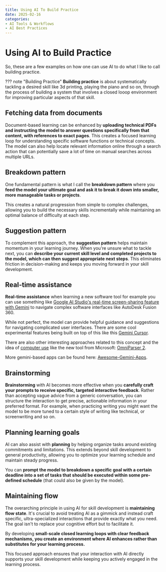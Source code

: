 ```yaml
---
title: Using AI To Build Practice
date: 2025-02-16
categories:
- AI Tools & Workflows
- AI Best Practices
---
```

# Using AI to Build Practice

So, these are a few examples on how one can use AI to do what I like to call building practice.

??? note "Building Practice"
    **Building practice** is about systematically tackling a desired skill like 3d printing, playing the piano and so on, through the process of building a system that involves a closed looop environment for improving particular aspects of that skill.

## Fetching data from documents

Document-based learning can be enhanced by **uploading technical PDFs and instructing the model to answer questions specifically from that content, with references to exact pages**. This creates a focused learning loop for understanding specific software functions or technical concepts. The model can also help locate relevant information online through a search action that can potentially save a lot of time on manual searches across multiple URLs.

## Breakdown pattern

One fundamental pattern is what I call the **breakdown pattern** where you **feed the model your ultimate goal and ask it to break it down into smaller, more manageable tasks or projects**. 

This creates a natural progression from simple to complex challenges, allowing you to build the necessary skills incrementally while maintaining an optimal balance of difficulty at each step.

## Suggestion pattern

To complement this approach, the **suggestion pattern** helps maintain momentum in your learning journey. When you're unsure what to tackle next, you can **describe your current skill level and completed projects to the model, which can then suggest appropriate next steps**. This eliminates friction in decision-making and keeps you moving forward in your skill development.

## Real-time assistance

**Real-time assistance** when learning a new software tool for example you can use something like [Google AI Studio's real-time screen-sharing feature with Gemini](https://aistudio.google.com/live) to navigate complex software interfaces like AutoDesk Fusion 360. 

While not perfect, the model can provide helpful guidance and suggestions for navigating complicated user interfaces. There are some cool experimental features being built on top of this like this [Gemini Cursor](https://github.com/13point5/gemini-cursor).

There are also other interesting approaches related to this concept and the idea of [computer use](https://www.anthropic.com/news/3-5-models-and-computer-use) like the new tool from Microsoft: [OmniParser 2](https://github.com/microsoft/OmniParser/tree/master).

More gemini-based apps can be found here: [Awesome-Gemini-Apps](https://github.com/AbdooMohamedd/Awesome-Gemini-Apps).

## Brainstorming

**Brainstorming** with AI becomes more effective when you **carefully craft your prompts to receive specific, targeted interactive feedback**. Rather than accepting vague advice from a generic conversation, you can structure the interaction to get precise, actionable information in your preferred format. For example, when practicing writing you might want the model to be more tuned to a certain style of writing like technical, or screenwriting and so on.

## Planning learning goals

AI can also assist with **planning** by helping organize tasks around existing commitments and limitations. This extends beyond skill development to general productivity, allowing you to optimize your learning schedule and maintain steady progress.

You can **prompt the model to breakdown a specific goal with a certain deadline into a set of tasks that should be executed within some pre-defined schedule** (that could also be given by the model).

## Maintaining flow

The overarching principle in using AI for skill development is **maintaining flow state**. It's crucial to avoid treating AI as a gimmick and instead craft specific, ultra-specialized interactions that provide exactly what you need. The goal isn't to replace your cognitive effort but to facilitate it. 

By developing **small-scale closed learning loops with clear feedback mechanisms, you create an environment where AI enhances rather than substitutes for your learning process.**

This focused approach ensures that your interaction with AI directly supports your skill development while keeping you actively engaged in the learning process.